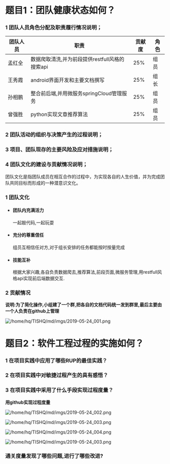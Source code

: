 # 题目1：团队健康状态如何？

### 1 团队人员角色分配及职责履行情况说明；

| 团队人员 | 职责                                           | 贡献度 | 角色 |
| -------- | ---------------------------------------------- | ------ | ---- |
| 孟红全   | 数据爬取清洗,并为前段提供restfull风格的搜索api | 25%    | 组员 |
| 王秀霞   | android界面开发和主要文档撰写                  | 25%    | 组长 |
| 孙相鹏   | 整合前后端,并用微服务springCloud管理服务       | 25%    | 组员 |
| 曾强胜   | python实现文章推荐算法                         | 25%    | 组员 |



### 2 团队活动的组织与决策产生的过程说明；



### 3 项目、团队现存的主要风险及应对措施说明；



### 4 团队文化的建设与贡献情况说明；

团队文化是指团队成员在相互合作的过程中，为实现各自的人生价值，并为完成团队共同目标而形成的一种潜意识文化。

### 1 团队文化

- #### 团队内充满活力

  一起敲代码,一起玩耍

- #### 充分的尊重信任

  组员互相信任对方,对于组长安排的任务都能按时按量完成

- #### 技能互补

  根据大家兴趣,各自负责数据爬去,推荐算法,前段页面,微服务管理,用restfull风格api实现前后端数据交互.

  

### 2 贡献情况

**说明:为了简化操作,小组建了一个群,把各自的文档代码统一发到群里,最后主要由一个人负责在github上管理**

![/home/hq/TISHQ/md/imgs/2019-05-24_001.png](/home/hq/TISHQ/md/imgs/2019-05-24_001.png)



# 题目2：软件工程过程的实施如何？

### 1 在项目实践中应用了哪些RUP的最佳实践？



### 2 在项目实践中对敏捷过程产生的具有感悟？



### 3 在项目实践中采用了什么手段实现过程度量？

**用github实现过程度量**

![/home/hq/TISHQ/md/imgs/2019-05-24_002.png](/home/hq/TISHQ/md/imgs/2019-05-24_002.png)

![/home/hq/TISHQ/md/imgs/2019-05-24_003.png](/home/hq/TISHQ/md/imgs/2019-05-24_003.png)

![/home/hq/TISHQ/md/imgs/2019-05-24_004.png](/home/hq/TISHQ/md/imgs/2019-05-24_004.png)

![/home/hq/TISHQ/md/imgs/2019-05-24_003.png](/home/hq/TISHQ/md/imgs/2019-05-24_005.png)

### 通关度量发现了哪些问题,进行了哪些改进?